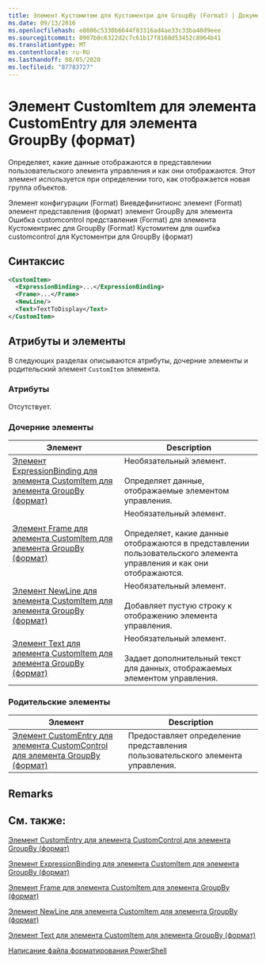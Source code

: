 ```yaml
---
title: Элемент Кустомитем для Кустоментри для GroupBy (Format) | Документация Майкрософт
ms.date: 09/13/2016
ms.openlocfilehash: e8086c5330b6644f83316ad4ae33c33ba40d9eee
ms.sourcegitcommit: 0907b8c6322d2c7c61b17f8168d53452c8964b41
ms.translationtype: MT
ms.contentlocale: ru-RU
ms.lasthandoff: 08/05/2020
ms.locfileid: "87783727"
---
```

# <a name="customitem-element-for-customentry-for-groupby-format"></a>Элемент CustomItem для элемента CustomEntry для элемента GroupBy (формат)

Определяет, какие данные отображаются в представлении пользовательского элемента управления и как они отображаются. Этот элемент используется при определении того, как отображается новая группа объектов.

Элемент конфигурации (Format) Виевдефинитионс элемент (Format) элемент представления (формат) элемент GroupBy для элемента Ошибка customcontrol представления (Format) для элемента Кустоментриес для GroupBy (Format) Кустомитем для ошибка customcontrol для Кустоментри для GroupBy (формат)

## <a name="syntax"></a>Синтаксис

```xml
<CustomItem>
  <ExpressionBinding>...</ExpressionBinding>
  <Frame>...</Frame>
  <NewLine/>
  <Text>TextToDisplay</Text>
</CustomItem>
```

## <a name="attributes-and-elements"></a>Атрибуты и элементы

В следующих разделах описываются атрибуты, дочерние элементы и родительский элемент `CustomItem` элемента.

### <a name="attributes"></a>Атрибуты

Отсутствует.

### <a name="child-elements"></a>Дочерние элементы

|Элемент|Description|
|-------------|-----------------|
|[Элемент ExpressionBinding для элемента CustomItem для элемента GroupBy (формат)](./expressionbinding-element-for-customitem-for-groupby-format.md)|Необязательный элемент.<br /><br /> Определяет данные, отображаемые элементом управления.|
|[Элемент Frame для элемента CustomItem для элемента GroupBy (формат)](./frame-element-for-customitem-for-groupby-format.md)|Необязательный элемент.<br /><br /> Определяет, какие данные отображаются в представлении пользовательского элемента управления и как они отображаются.|
|[Элемент NewLine для элемента CustomItem для элемента GroupBy (формат)](./newline-element-for-customitem-for-groupby-format.md)|Необязательный элемент.<br /><br /> Добавляет пустую строку к отображению элемента управления.|
|[Элемент Text для элемента CustomItem для элемента GroupBy (формат)](./text-element-for-customitem-for-groupby-format.md)|Необязательный элемент.<br /><br /> Задает дополнительный текст для данных, отображаемых элементом управления.|

### <a name="parent-elements"></a>Родительские элементы

|Элемент|Description|
|-------------|-----------------|
|[Элемент CustomEntry для элемента CustomControl для элемента GroupBy (формат)](./customentry-element-for-customcontrol-for-groupby-format.md)|Предоставляет определение представления пользовательского элемента управления.|

## <a name="remarks"></a>Remarks

## <a name="see-also"></a>См. также:

[Элемент CustomEntry для элемента CustomControl для элемента GroupBy (формат)](./customentry-element-for-customcontrol-for-groupby-format.md)

[Элемент ExpressionBinding для элемента CustomItem для элемента GroupBy (формат)](./expressionbinding-element-for-customitem-for-groupby-format.md)

[Элемент Frame для элемента CustomItem для элемента GroupBy (формат)](./frame-element-for-customitem-for-groupby-format.md)

[Элемент NewLine для элемента CustomItem для элемента GroupBy (формат)](./newline-element-for-customitem-for-groupby-format.md)

[Элемент Text для элемента CustomItem для элемента GroupBy (формат)](./text-element-for-customitem-for-groupby-format.md)

[Написание файла форматирования PowerShell](./writing-a-powershell-formatting-file.md)
